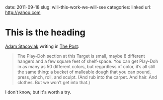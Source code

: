 date: 2011-09-18
slug: will-this-work-we-will-see
categories: linked
url: http://yahoo.com

# This is the heading

[Adam Stacoviak](/) writing in [The Post](/):

> The Play-Doh section at this Target is small, maybe 8 different
> hangers and a few square feet of shelf-space. You can get Play-Doh in
> as many as 50 different colors, but regardless of color, it’s all
> still the same thing: a bucket of malleable dough that you can pound,
> press, pinch, roll, and sculpt. (And rub into the carpet. And hair.
> And clothes. But we won’t get into that.)

I don't know, but it's worth a try.
